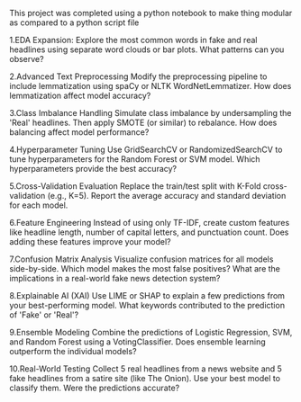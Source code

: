 This project was completed using a python notebook to make thing modular as compared to a python script file

1.EDA Expansion:
Explore the most common words in fake and real headlines using separate word clouds or bar plots. What patterns can you observe?
 
2.Advanced Text Preprocessing
Modify the preprocessing pipeline to include lemmatization using spaCy or NLTK WordNetLemmatizer. How does lemmatization affect model accuracy?
 
3.Class Imbalance Handling
Simulate class imbalance by undersampling the 'Real' headlines. Then apply SMOTE (or similar) to rebalance. How does balancing affect model performance?
 
4.Hyperparameter Tuning
Use GridSearchCV or RandomizedSearchCV to tune hyperparameters for the Random Forest or SVM model. Which hyperparameters provide the best accuracy?
 
5.Cross-Validation Evaluation
Replace the train/test split with K-Fold cross-validation (e.g., K=5). Report the average accuracy and standard deviation for each model.
 
6.Feature Engineering
Instead of using only TF-IDF, create custom features like headline length, number of capital letters, and punctuation count. Does adding these features improve your model?
 
7.Confusion Matrix Analysis
Visualize confusion matrices for all models side-by-side. Which model makes the most false positives? What are the implications in a real-world fake news detection system?
 
8.Explainable AI (XAI)
Use LIME or SHAP to explain a few predictions from your best-performing model. What keywords contributed to the prediction of 'Fake' or 'Real'?
 
9.Ensemble Modeling
Combine the predictions of Logistic Regression, SVM, and Random Forest using a VotingClassifier. Does ensemble learning outperform the individual models?
 
10.Real-World Testing
Collect 5 real headlines from a news website and 5 fake headlines from a satire site (like The Onion). Use your best model to classify them. Were the predictions accurate?

